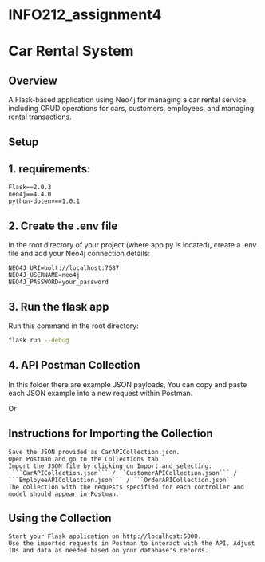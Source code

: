 # INFO212_assignment4

# Car Rental System

## Overview
A Flask-based application using Neo4j for managing a car rental service, including CRUD operations for cars, customers, employees, and managing rental transactions.

## Setup

## 1. requirements:
```text
Flask==2.0.3
neo4j==4.4.0
python-dotenv==1.0.1
```

## 2. Create the .env file

In the root directory of your project (where app.py is located), create a .env file and add your Neo4j connection details: 

```text
NEO4J_URI=bolt://localhost:7687
NEO4J_USERNAME=neo4j
NEO4J_PASSWORD=your_password
```

## 3. Run the flask app
Run this command in the root directory:

```bash
flask run --debug
```

## 4. API Postman Collection
In this folder there are example JSON payloads, You can copy and paste each JSON example into a new request within Postman.

Or 

## Instructions for Importing the Collection

    Save the JSON provided as CarAPICollection.json.
    Open Postman and go to the Collections tab.
    Import the JSON file by clicking on Import and selecting:
     ```CarAPICollection.json``` / ``CustomerAPICollection.json``` / ```EmployeeAPICollection.json``` / ```OrderAPICollection.json```
    The collection with the requests specified for each controller and model should appear in Postman.

## Using the Collection

    Start your Flask application on http://localhost:5000.
    Use the imported requests in Postman to interact with the API. Adjust IDs and data as needed based on your database's records.